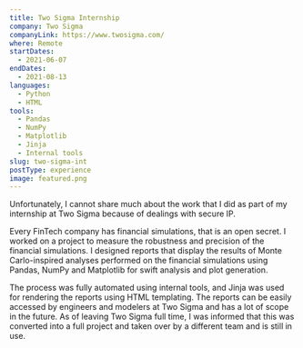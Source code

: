 ```yaml
---
title: Two Sigma Internship
company: Two Sigma
companyLink: https://www.twosigma.com/
where: Remote
startDates:
  - 2021-06-07
endDates:
  - 2021-08-13
languages:
  - Python
  - HTML
tools:
  - Pandas
  - NumPy
  - Matplotlib
  - Jinja
  - Internal tools
slug: two-sigma-int
postType: experience
image: featured.png
---
```


Unfortunately, I cannot share much about the work that I did as part of my
internship at Two Sigma because of dealings with secure IP.

Every FinTech company has financial simulations, that is an open secret. I
worked on a project to measure the robustness and precision of the financial
simulations. I designed reports that display the results of Monte Carlo-inspired
analyses performed on the financial simulations using Pandas, NumPy and
Matplotlib for swift analysis and plot generation.

The process was fully automated using internal tools, and Jinja was used for
rendering the reports using HTML templating. The reports can be easily
accessed by engineers and modelers at Two Sigma and has a lot of scope in the
future. As of leaving Two Sigma full time, I was informed that this was
converted into a full project and taken over by a different team and is still
in use.
